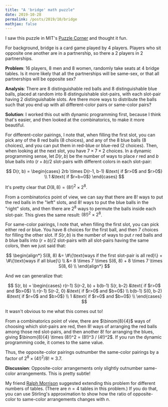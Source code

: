 ```yaml
---
title: "A 'bridge' math puzzle"
date: 2019-10-28
permalink: /posts/2019/10/bridge
mathjax: false
---
```


I saw this puzzle in MIT's [Puzzle
Corner](https://alum.mit.edu/slice/reflections-puzzle-guy) and thought it fun.

For background, bridge is a card game played by 4 players. Players who sit
opposite one another are in a partnership, so there a 2 players in 2
partnerships.

**Problem**: 16 players, 8 men and 8 women, randomly take seats at 4 bridge
tables. Is it more likely that all the partnerships will be same-sex, or that
all partnerships will be opposite sex?

**Analysis**: There are 8 distinguishable red balls and 8 distinguishable blue
balls, placed at random into 8 distinguishable slot-pairs, with each slot-pair
having 2 distinguishable slots. Are there more ways to distribute the balls such
that you end up with all different-color pairs or same-color pairs?

**Solution**: I worked this out with dynamic programming first, because I think
that's easier, and then looked at the combinatorics, to make it more beautiful.

For different-color pairings, I note that, when filling the first slot, you can
pick any of the 8 red balls (8 choices), and any of the 8 blue balls (8
choices), and you can put them in red-blue or blue-red (2 choices). Then, when
looking at the next slot, you have $7 \times 7 \times 2$ choices. In a dynamic
programming sense, let $D(r, b)$ be the number of ways to place $r$ red and $b$
blue balls into $(r + b)/2$ slot-pairs with different colors in each slot-pair:

$$
D(r, b) = \begin{cases}
2rb \times D(r-1, b-1) &\text{ if $r>0$ and $r>0$} \\
1 &\text{ if $r=b=0$}
\end{cases}
$$

It's pretty clear that $D(8,8) = (8!)^2 \times 2^8$.

From a combinatorics point of view, we can say that there are $8!$ ways to put
the red balls in the "left" slots, and $8!$ ways to put the blue balls in the
"right" slots, and then there are $2^8$ ways to permute the balls inside each
slot-pair. This gives the same result: $(8!)^2 \times 2^8$.

For same-color pairings, I note that, when filling the first slot, you can
pick either red or blue. You have 8 choices for the first ball, and then 7 choices
for filling the other slot. If $S(r, b)$ is the number of ways to put $r$ red
balls and $b$ blue balls into $(r + b)/2$ slot-pairs with all slot-pairs having
the same colors, then we just said that:

$$
\begin{align*}
S(8, 8) &= \#\{\text{ways if the first slot-pair is all red}\} + \#\{\text{ways if all blue}\} \\
  &= 8 \times 7 \times S(6, 8) + 8 \times 7 \times S(8, 6) \\
\end{align*}
$$

And we can generalize that:

$$
S(r, b) = \begin{cases}
r(r-1) S(r-2, b) + b(b-1) S(r, b-2) &\text{ if $r>0$ and $b>0$} \\
r(r-1) S(r-2, 0) &\text{ if $r>0$ and $b=0$} \\
b(b-1) S(0, b-2) &\text{ if $r=0$ and $b>0$} \\
1 &\text{ if $r=0$ and $b=0$} \\
\end{cases}
$$

It wasn't obvious to me what this comes out to!

From a combinatorics point of view, there are $\binom{8}{4}$ ways of choosing
which slot-pairs are red, then $8!$ ways of arranging the red balls among those
red slot-pairs, and then another $8!$ for arranging the blues, giving
$\binom{8}{4} \times (8!)^2 = (8!)^3 / (4!)^2$. If you run the dynamic programming
code, it comes to the same value.

Thus, the opposite-color pairings outnumber the same-color pairings by a factor of
$2^8 \times (4!)^2 / 8! \approx 3.7$.

**Discussion**: Opposite-color arrangements only slightly outnumber same-color
arrangements. This is pretty subtle!

My friend [Ralph Morrison](https://sites.williams.edu/10rem/) suggested
extending this problem for different numbers of tables. (There are $n=4$ tables
in this problem.) If you do that, you can use Stirling's approximation to show
how the ratio of opposite-color to same-color arrangements changes with $n$.
